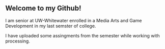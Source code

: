 ## Welcome to my Github!

I am senior at UW-Whitewater enrolled in a Media Arts and Game Development in my last semster of college.  

I have uploaded some assingments from the semester while working with processing.  




